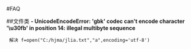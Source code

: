 #FAQ

##文件类
**- UnicodeEncodeError: 'gbk' codec can't encode character '\u30fb' in position 14: illegal multibyte sequence**
  
	 解决 f=open("C:/hjma/jlia.txt","a",encoding='utf-8')  

 